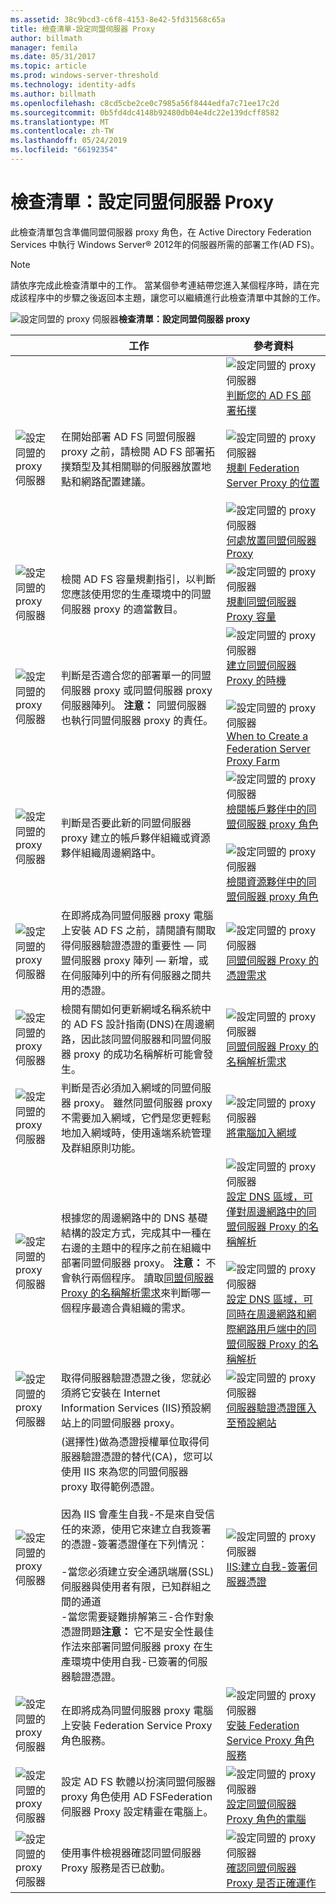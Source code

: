 ```yaml
---
ms.assetid: 38c9bcd3-c6f8-4153-8e42-5fd31568c65a
title: 檢查清單-設定同盟伺服器 Proxy
author: billmath
manager: femila
ms.date: 05/31/2017
ms.topic: article
ms.prod: windows-server-threshold
ms.technology: identity-adfs
ms.author: billmath
ms.openlocfilehash: c8cd5cbe2ce0c7985a56f8444edfa7c71ee17c2d
ms.sourcegitcommit: 0b5fd4dc4148b92480db04e4dc22e139dcff8582
ms.translationtype: MT
ms.contentlocale: zh-TW
ms.lasthandoff: 05/24/2019
ms.locfileid: "66192354"
---
```

# <a name="checklist-setting-up-a-federation-server-proxy"></a>檢查清單：設定同盟伺服器 Proxy

此檢查清單包含準備同盟伺服器 proxy 角色，在 Active Directory Federation Services 中執行 Windows Server® 2012年的伺服器所需的部署工作\(AD FS\)。  
  
> [!NOTE]  
> 請依序完成此檢查清單中的工作。 當某個參考連結帶您進入某個程序時，請在完成該程序中的步驟之後返回本主題，讓您可以繼續進行此檢查清單中其餘的工作。  
  
![設定同盟的 proxy 伺服器](media/2b05dce3-938f-4168-9b8f-1f4398cbdb9b.gif)**檢查清單：設定同盟伺服器 proxy**  
  
||工作|參考資料|  
|-|--------|-------------|  
|![設定同盟的 proxy 伺服器](media/icon_checkboxo.gif)|在開始部署 AD FS 同盟伺服器 proxy 之前，請檢閱 AD FS 部署拓撲類型及其相關聯的伺服器放置地點和網路配置建議。|![設定同盟的 proxy 伺服器](media/faa393df-4856-4431-9eda-4f4e5be72a90.gif)[判斷您的 AD FS 部署拓撲](https://technet.microsoft.com/library/gg982491.aspx)<br /><br />![設定同盟的 proxy 伺服器](media/faa393df-4856-4431-9eda-4f4e5be72a90.gif)[規劃 Federation Server Proxy 的位置](https://technet.microsoft.com/library/dd807130.aspx)<br /><br />![設定同盟的 proxy 伺服器](media/faa393df-4856-4431-9eda-4f4e5be72a90.gif)[何處放置同盟伺服器 Proxy](https://technet.microsoft.com/library/dd807048.aspx)|  
|![設定同盟的 proxy 伺服器](media/icon_checkboxo.gif)|檢閱 AD FS 容量規劃指引，以判斷您應該使用您的生產環境中的同盟伺服器 proxy 的適當數目。|![設定同盟的 proxy 伺服器](media/faa393df-4856-4431-9eda-4f4e5be72a90.gif)[規劃同盟伺服器 Proxy 容量](https://technet.microsoft.com/library/gg749898.aspx)|  
|![設定同盟的 proxy 伺服器](media/icon_checkboxo.gif)|判斷是否適合您的部署單一的同盟伺服器 proxy 或同盟伺服器 proxy 伺服器陣列。 **注意：** 同盟伺服器也執行同盟伺服器 proxy 的責任。|![設定同盟的 proxy 伺服器](media/faa393df-4856-4431-9eda-4f4e5be72a90.gif)[建立同盟伺服器 Proxy 的時機](https://technet.microsoft.com/library/dd807032.aspx)<br /><br />![設定同盟的 proxy 伺服器](media/faa393df-4856-4431-9eda-4f4e5be72a90.gif)[When to Create a Federation Server Proxy Farm](https://technet.microsoft.com/library/dd807082.aspx)|  
|![設定同盟的 proxy 伺服器](media/icon_checkboxo.gif)|判斷是否要此新的同盟伺服器 proxy 建立的帳戶夥伴組織或資源夥伴組織周邊網路中。|![設定同盟的 proxy 伺服器](media/faa393df-4856-4431-9eda-4f4e5be72a90.gif)[檢閱帳戶夥伴中的同盟伺服器 proxy 角色](https://technet.microsoft.com/library/dd807109.aspx)<br /><br />![設定同盟的 proxy 伺服器](media/faa393df-4856-4431-9eda-4f4e5be72a90.gif)[檢閱資源夥伴中的同盟伺服器 proxy 角色](https://technet.microsoft.com/library/dd807052.aspx)|  
|![設定同盟的 proxy 伺服器](media/icon_checkboxo.gif)|在即將成為同盟伺服器 proxy 電腦上安裝 AD FS 之前，請閱讀有關取得伺服器驗證憑證的重要性 — 同盟伺服器 proxy 陣列 — 新增，或在伺服陣列中的所有伺服器之間共用的憑證。|![設定同盟的 proxy 伺服器](media/faa393df-4856-4431-9eda-4f4e5be72a90.gif)[同盟伺服器 Proxy 的憑證需求](https://technet.microsoft.com/library/dd807054.aspx)|  
|![設定同盟的 proxy 伺服器](media/icon_checkboxo.gif)|檢閱有關如何更新網域名稱系統中的 AD FS 設計指南\(DNS\)在周邊網路，因此該同盟伺服器和同盟伺服器 proxy 的成功名稱解析可能會發生。|![設定同盟的 proxy 伺服器](media/faa393df-4856-4431-9eda-4f4e5be72a90.gif)[同盟伺服器 Proxy 的名稱解析需求](https://technet.microsoft.com/library/dd807055.aspx)|  
|![設定同盟的 proxy 伺服器](media/icon_checkboxo.gif)|判斷是否必須加入網域的同盟伺服器 proxy。 雖然同盟伺服器 proxy 不需要加入網域，它們是您更輕鬆地加入網域時，使用遠端系統管理及群組原則功能。|![設定同盟的 proxy 伺服器](media/15dd35b6-6cc6-421f-93f8-7109920e7144.gif)[將電腦加入網域](Join-a-Computer-to-a-Domain.md)|  
|![設定同盟的 proxy 伺服器](media/icon_checkboxo.gif)|根據您的周邊網路中的 DNS 基礎結構的設定方式，完成其中一種在右邊的主題中的程序之前在組織中部署同盟伺服器 proxy。 **注意：** 不會執行兩個程序。 讀取[同盟伺服器 Proxy 的名稱解析需求](https://technet.microsoft.com/library/dd807055.aspx)來判斷哪一個程序最適合貴組織的需求。|![設定同盟的 proxy 伺服器](media/15dd35b6-6cc6-421f-93f8-7109920e7144.gif)[設定 DNS 區域，可僅對周邊網路中的同盟伺服器 Proxy 的名稱解析](Configure-Name-Resolution-for-a-Federation-Server-Proxy-in-a-DNS-Zone-That-Serves-Only-the-Perimeter-Network.md)<br /><br />![設定同盟的 proxy 伺服器](media/15dd35b6-6cc6-421f-93f8-7109920e7144.gif)[設定 DNS 區域，可同時在周邊網路和網際網路用戶端中的同盟伺服器 Proxy 的名稱解析](Configure-Name-Resolution-for-a-Federation-Server-Proxy-in-a-DNS-Zone-That-Serves-Both-the-Perimeter-Network-and-Internet-Clients.md)|  
|![設定同盟的 proxy 伺服器](media/icon_checkboxo.gif)|取得伺服器驗證憑證之後，您就必須將它安裝在 Internet Information Services \(IIS\)預設網站上的同盟伺服器 proxy。|![設定同盟的 proxy 伺服器](media/15dd35b6-6cc6-421f-93f8-7109920e7144.gif)[伺服器驗證憑證匯入至預設網站](Import-a-Server-Authentication-Certificate-to-the-Default-Web-Site.md)|  
|![設定同盟的 proxy 伺服器](media/icon_checkboxo.gif)|\(選擇性\)做為憑證授權單位取得伺服器驗證憑證的替代\(CA\)，您可以使用 IIS 來為您的同盟伺服器 proxy 取得範例憑證。<br /><br />因為 IIS 會產生自我\-不是來自受信任的來源，使用它來建立自我簽署的憑證\-簽署憑證僅在下列情況：<br /><br />-當您必須建立安全通訊端層\(SSL\)伺服器與使用者有限，已知群組之間的通道<br />-當您需要疑難排解第三\-合作對象憑證問題**注意：** 它不是安全性最佳作法來部署同盟伺服器 proxy 在生產環境中使用自我\-已簽署的伺服器驗證憑證。|![設定同盟的 proxy 伺服器](media/15dd35b6-6cc6-421f-93f8-7109920e7144.gif)[IIS:建立自我\-簽署伺服器憑證](https://go.microsoft.com/fwlink/?LinkID=108271)|  
|![設定同盟的 proxy 伺服器](media/icon_checkboxo.gif)|在即將成為同盟伺服器 proxy 電腦上安裝 Federation Service Proxy 角色服務。|![設定同盟的 proxy 伺服器](media/15dd35b6-6cc6-421f-93f8-7109920e7144.gif)[安裝 Federation Service Proxy 角色服務](Install-the-Federation-Service-Proxy-Role-Service.md)|  
|![設定同盟的 proxy 伺服器](media/icon_checkboxo.gif)|設定 AD FS 軟體以扮演同盟伺服器 proxy 角色使用 AD FSFederation 伺服器 Proxy 設定精靈在電腦上。|![設定同盟的 proxy 伺服器](media/15dd35b6-6cc6-421f-93f8-7109920e7144.gif)[設定同盟伺服器 Proxy 角色的電腦](Configure-a-Computer-for-the-Federation-Server-Proxy-Role.md)|  
|![設定同盟的 proxy 伺服器](media/icon_checkboxo.gif)|使用事件檢視器確認同盟伺服器 Proxy 服務是否已啟動。|![設定同盟的 proxy 伺服器](media/15dd35b6-6cc6-421f-93f8-7109920e7144.gif)[確認同盟伺服器 Proxy 是否正確運作](Verify-That-a-Federation-Server-Proxy-Is-Operational.md)|  
